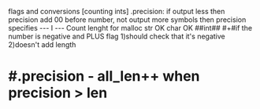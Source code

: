 flags and conversions [counting ints]
.precision: if output less then precision add 00 before number, not output more symbols then
precision specifies
--- I --- Count lenght for malloc
str 	OK
char 	OK
##int## 
#+#if the number is negative and PLUS flag 1)should check that it's negative 2)doesn't add length
# #.precision - all_len++  when precision > len
